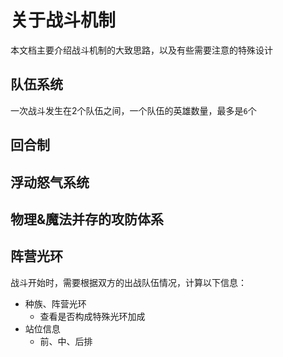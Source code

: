 # 关于战斗机制

本文档主要介绍战斗机制的大致思路，以及有些需要注意的特殊设计

## 队伍系统
一次战斗发生在2个队伍之间，一个队伍的英雄数量，最多是`6`个

## 回合制

## 浮动怒气系统

## 物理&魔法并存的攻防体系

## 阵营光环

战斗开始时，需要根据双方的出战队伍情况，计算以下信息：

- 种族、阵营光环
    - 查看是否构成特殊光环加成
- 站位信息
    - 前、中、后排